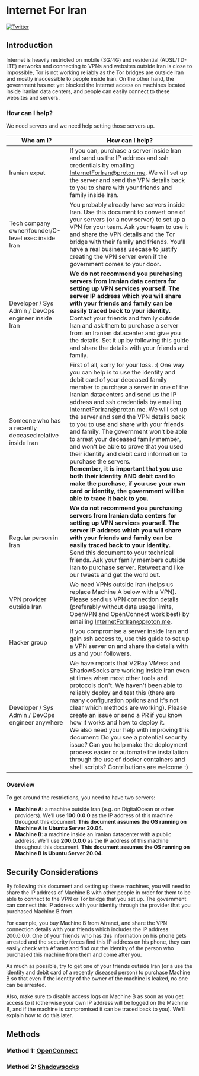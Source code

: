 # Internet For Iran
[![Twitter](https://img.shields.io/twitter/url/https/twitter.com/fold_left.svg?style=social&label=Follow%20%40InternetForIran)](https://twitter.com/InternetForIran)

## Introduction

Internet is heavily restricted on mobile (3G/4G) and residential (ADSL/TD-LTE) networks and connecting to VPNs and websites outside Iran is close to impossible, Tor is not working reliably as the Tor bridges are outside Iran and mostly inaccessible to people inside Iran. On the other hand, the government has not yet blocked the Internet access on machines located inside Iranian data centers, and people can easily connect to these websites and servers.

### How can I help?

We need servers and we need help setting those servers up.

| Who am I?                                                | How can I help?                                              |
| -------------------------------------------------------- | ------------------------------------------------------------ |
| Iranian expat                                            | If you can, purchase a server inside Iran and send us the IP address and ssh credentials by emailing InternetForIran@proton.me. We will set up the server and send the VPN details back to you to share with your friends and family inside Iran. |
| Tech company owner/founder/C-level exec inside Iran      | You probably already have servers inside Iran. Use this document to convert one of your servers (or a new server) to set up a VPN for your team. Ask your team to use it and share the VPN details and the Tor bridge with their family and friends. You'll have a real business usecase to justify creating the VPN server even if the government comes to your door. |
| Developer / Sys Admin / DevOps engineer inside Iran      | **We do not recommend you purchasing servers from Iranian data centers for setting up VPN services  yourself. The server IP address which you will share with your friends and family can be easily traced back to your identity.** <br />Contact your friends and family outside Iran and ask them to purchase a server from an Iranian datacenter and give you the details. Set it up by following this guide and share the details with your friends and family. |
| Someone who has a recently deceased relative inside Iran | First of all, sorry for your loss. :( One way you can help is to use the identity and debit card of your deceased family member to purchase a server in one of the Iranian datacenters and send us the IP address and ssh credentials by emailing InternetForIran@proton.me. We will set up the server and send the VPN details back to you to use and share with your friends and family. The government won't be able to arrest your deceased family member, and won't be able to prove that you used their identity and debit card information to purchase the servers.<br />**Remember, it is important that you use both their identity AND debit card to make the purchase, if you use your own card or identity, the government will be able to trace it back to you.** |
| Regular person in Iran                                   | **We do not recommend you purchasing servers from Iranian data centers for setting up VPN services  yourself. The server IP address which you will share with your friends and family can be easily traced back to your identity.**<br /> Send this document to your technical friends. Ask your family members outside Iran to purchase server. Retweet and like our tweets and get the word out. |
| VPN provider outside Iran                                | We need VPNs outside Iran (helps us replace Machine A below with a VPN). Please send us VPN connection details (preferably without data usage limits, OpenVPN and OpenConnect work best) by emailing InternetForIran@proton.me. |
| Hacker group                                             | If you compromise a server inside Iran and gain ssh access to, use this guide to set up a VPN server on and share the details with us and your followers. |
| Developer / Sys Admin / DevOps engineer anywhere         | We have reports that V2Ray VMess and ShadowSocks are working inside Iran even at times when most other tools and protocols don't. We haven't been able to reliably deploy and test this (there are many configuration options and it's not clear which methods are working). Please create an issue or send a PR if you know how it works and how to deploy it. <br />We also need your help with improving this document: Do you see a potential security issue? Can you help make the deployment process easier or automate the installation through the use of docker containers and shell scripts? Contributions are welcome :) |

### Overview

To get around the restrictions, you need to have two servers:

- **Machine A**: a machine outside Iran (e.g. on DigitalOcean or other providers). We’ll use **100.0.0.0** as the IP address of this machine througout this document. **This document assumes the OS running on Machine A is  Ubuntu Server 20.04.**
- **Machine B**: a machine inside an Iranian datacenter with a public address. We’ll use **200.0.0.0** as the IP address of this machine throughout this document. **This document assumes the OS running on Machine B is  Ubuntu Server 20.04.** 


## Security Considerations

By following this document and setting up these machines, you will need to share the IP address of Machine B with other people in order for them to be able to connect to the VPN or Tor bridge that you set up. The government can connect this IP address with your identity through the provider that you purchased Machine B from.

For example, you buy Machine B from Afranet, and share the VPN connection details with your friends which includes the IP address 200.0.0.0. One of your friends who has this information on his phone gets arrested and the security forces find this IP address on his phone, they can easily check with Afranet and find out the identity of the person who purchased this machine from them and come after you.

As much as possible, try to get one of your friends outside Iran (or a use the identity and debit card of a recently diseased person) to purchase Machine B so that even if the identity of the owner of the machine is leaked, no one can be arrested.

Also, make sure to disable access logs on Machine B as soon as you get access to it (otherwise your own IP address will be logged on the Machine B, and if the machine is compromised it can be traced back to you).
We'll explain how to do this later.

## Methods

### Method 1: [OpenConnect](openconnect/README.md)

### Method 2: [Shadowsocks](shadowsocks/README.md)